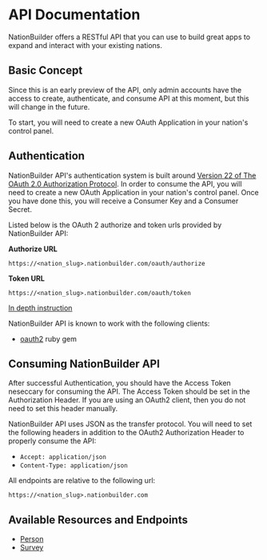 # API Documentation

NationBuilder offers a RESTful API that you can use to build great apps to expand and interact with your existing nations.


## Basic Concept

Since this is an early preview of the API, only admin accounts have the access to create, authenticate, and consume API at this moment, but this will change in the future.

To start, you will need to create a new OAuth Application in your nation's control panel.


## Authentication

NationBuilder API's authentication system is built around [Version 22 of The OAuth 2.0 Authorization Protocol](http://tools.ietf.org/html/draft-ietf-oauth-v2-22). In order to consume the API, you will need to create a new OAuth Application in your nation's control panel. Once you have done this, you will receive a Consumer Key and a Consumer Secret.

Listed below is the OAuth 2 authorize and token urls provided by NationBuilder API:

**Authorize URL**

```
https://<nation_slug>.nationbuilder.com/oauth/authorize
```

**Token URL**

```
https://<nation_slug>.nationbuilder.com/oauth/token
```

[In depth instruction](https://github.com/3dna/people_view/blob/master/doc/authentication.md)

NationBuilder API is known to work with the following clients:

* [oauth2](https://rubygems.org/gems/oauth2) ruby gem



## Consuming NationBuilder API

After successful Authentication, you should have the Access Token neseccary for consuming the API. The Access Token should be set in the Authorization Header. If you are using an OAuth2 client, then you do not need to set this header manually.

NationBuilder API uses JSON as the transfer protocol. You will need to set the following headers in addition to the OAuth2 Authorization Header to properly consume the API:

* `Accept: application/json`
* `Content-Type: application/json`

All endpoints are relative to the following url:

`https://<nation_slug>.nationbuilder.com`


## Available Resources and Endpoints

* [Person](https://github.com/3dna/people_view/blob/master/doc/person.md)
* [Survey](https://github.com/3dna/people_view/blob/master/doc/survey.md)